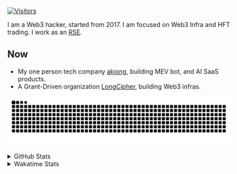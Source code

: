<!-- markdownlint-disable MD041 MD010 MD033 -->
[![Visitors](https://api.visitorbadge.io/api/daily?path=Akagi201%2FAkagi201&label=Visitors%20Today&countColor=%2337d67a)](https://visitorbadge.io/status?path=Akagi201%2FAkagi201)

I am a Web3 hacker, started from 2017. I am focused on Web3 Infra and HFT trading.
I work as an [RSE](https://us-rse.org/about/what-is-an-rse/).

## Now

* My one person tech company [akjong](https://github.com/akjong), building MEV bot, and AI SaaS products.
* A Grant-Driven organization [LongCipher](https://github.com/longcipher), building Web3 infras.

[![github contribution grid snake animation](https://raw.githubusercontent.com/Akagi201/Akagi201/output/github-contribution-grid-snake.svg#gh-light-mode-only)](https://github.com/Akagi201)

<details>
<summary>GitHub Stats</summary>
  <a href="https://github.com/Akagi201"><img alt="Profile Detail" src="https://raw.githubusercontent.com/Akagi201/Akagi201/master/profile-summary-card-output/dracula/0-profile-details.svg" /></a>
  <a href="https://github.com/Akagi201"><img alt="Github Stats" src="https://raw.githubusercontent.com/Akagi201/Akagi201/master/profile-summary-card-output/dracula/3-stats.svg" /></a>
  <a href="https://github.com/Akagi201"><img alt="Lang By Commits" src="https://raw.githubusercontent.com/Akagi201/Akagi201/master/profile-summary-card-output/dracula/2-most-commit-language.svg" /></a>
</details>

<details>
<summary>Wakatime Stats</summary>
<br>

<!--START_SECTION:waka-->

```txt
From: 05 April 2025 - To: 12 April 2025

Total Time: 38 hrs 18 mins

Other         21 hrs 33 mins  ██████████████░░░░░░░░░░░   56.30 %
Rust          4 hrs 38 mins   ███░░░░░░░░░░░░░░░░░░░░░░   12.10 %
TypeScript    3 hrs 27 mins   ██▒░░░░░░░░░░░░░░░░░░░░░░   09.04 %
sh            2 hrs 4 mins    █▒░░░░░░░░░░░░░░░░░░░░░░░   05.41 %
Markdown      1 hr 52 mins    █▒░░░░░░░░░░░░░░░░░░░░░░░   04.91 %
Solidity      54 mins         ▓░░░░░░░░░░░░░░░░░░░░░░░░   02.36 %
JavaScript    40 mins         ▒░░░░░░░░░░░░░░░░░░░░░░░░   01.78 %
JSON          40 mins         ▒░░░░░░░░░░░░░░░░░░░░░░░░   01.77 %
Python        25 mins         ▒░░░░░░░░░░░░░░░░░░░░░░░░   01.10 %
TOML          22 mins         ▒░░░░░░░░░░░░░░░░░░░░░░░░   00.98 %
```

<!--END_SECTION:waka-->

</details>
